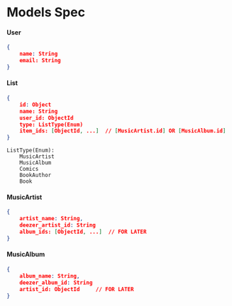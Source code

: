 # Models Spec

#### User
```json
{
    name: String
    email: String
}
```

#### List
```json
{
    id: Object
    name: String
    user_id: ObjectId
    type: ListType(Enum)
    item_ids: [ObjectId, ...]  // [MusicArtist.id] OR [MusicAlbum.id]
}
```

```
ListType(Enum):
    MusicArtist
    MusicAlbum
    Comics
    BookAuthor
    Book
```

#### MusicArtist
```json
{
    artist_name: String,
    deezer_artist_id: String
    album_ids: [ObjectId, ...]  // FOR LATER
}
```


#### MusicAlbum
```json
{
    album_name: String,
    deezer_album_id: String
    artist_id: ObjectId     // FOR LATER
}
```